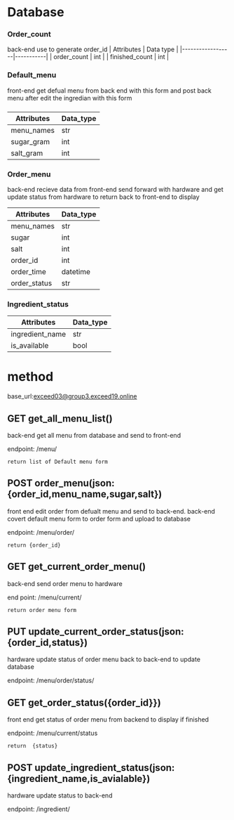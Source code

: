 # Database
### Order_count
back-end use to generate order_id
|    Attributes    | Data type |
|------------------|-----------|
|   order_count    |    int    |
|  finished_count  |    int    |
### Default_menu
front-end get defual menu from back end with this form and post back menu after edit the ingredian with this form
###
| Attributes | Data_type |
|------------|-----------|
| menu_names |    str    |
| sugar_gram |    int    |
| salt_gram  |    int    |

### Order_menu
back-end recieve data from front-end send forward with hardware and get update status from hardware to return back to front-end to display

| Attributes | Data_type |
|------------|-----------|
| menu_names |    str    |
|    sugar   |    int    |
|    salt    |    int    |
|  order_id  |    int    |
| order_time |  datetime |
|order_status|    str    |

### Ingredient_status
|   Attributes    | Data_type |
|-----------------|-----------|
| ingredient_name |    str    |
|  is_available   |   bool    |


# method
base_url:exceed03@group3.exceed19.online

## GET get_all_menu_list()

back-end get all menu from database and send to front-end

endpoint: /menu/

    return list of Default menu form
## POST order_menu(json:{order_id,menu_name,sugar,salt})

front end edit order from defualt menu and send to back-end. back-end covert default menu form to order form and upload to database

endpoint: /menu/order/

    return {order_id}
## GET get_current_order_menu()
back-end send order menu to hardware

end point: /menu/current/

    return order menu form
## PUT update_current_order_status(json:{order_id,status})
hardware update status of order menu back to back-end to update database

endpoint: /menu/order/status/

## GET get_order_status({order_id}})
front end get status of order menu from backend to display if finished

endpoint: /menu/current/status

    return  {status}

## POST update_ingredient_status(json:{ingredient_name,is_avialable})
hardware update status to back-end

endpoint: /ingredient/



